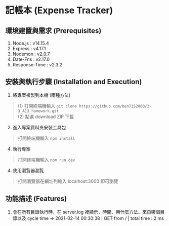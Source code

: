 # 記帳本 (Expense Tracker)

## 環境建置與需求 (Prerequisites)
1. Node.js : v14.15.4
2. Express : v4.17.1
3. Nodemon : v2.0.7
4. Date-Fns : v2.17.0
5. Response-Time : v2.3.2

## 安裝與執行步驟 (Installation and Execution)
1. 將專案複製到本機 (兩種方法)
> (1) 打開終端機輸入 
`git clone https://github.com/ben7152000/2-3_A13_homework.git`</br>
(2) 點選 download ZIP 下載

2. 進入專案資料夾安裝工具包
> 打開終端機輸入
`npm install`

4. 執行專案
> 打開終端機輸入 
`npm run dev`

4. 使用瀏覽器瀏覽</br>
> 打開瀏覽器在網址列輸入 localhost:3000 即可瀏覽

## 功能描述 (Features)
1. 會在所有目錄執行時，在 server.log 裡顯示，時間、用什麼方法、來自哪個目錄以及 cycle time
=> 2021-02-14 00:30:38 | GET from / | total time : 2 ms